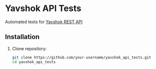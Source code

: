 # Yavshok API Tests

Automated tests for [Yavshok REST API](https://api.yavshok.ru/swagger)

## Installation

1. Clone repository:
   ```bash
   git clone https://github.com/your-username/yavshok_api_tests.git
   cd yavshok_api_tests